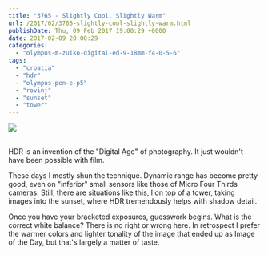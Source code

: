 ```yaml
---
title: "3765 - Slightly Cool, Slightly Warm"
url: /2017/02/3765-slightly-cool-slightly-warm.html
publishDate: Thu, 09 Feb 2017 19:00:29 +0000
date: 2017-02-09 20:00:29
categories: 
  - "olympus-m-zuiko-digital-ed-9-18mm-f4-0-5-6"
tags: 
  - "croatia"
  - "hdr"
  - "olympus-pen-e-p5"
  - "rovinj"
  - "sunset"
  - "tower"
---
```

<div class="container">
<div class="center"><a target="_blank" href="https://d25zfm9zpd7gm5.cloudfront.net/1200x1200/2016/20160802_201127-HDR_lr.jpg"><img class="webfeedsFeaturedVisual" src="https://d25zfm9zpd7gm5.cloudfront.net/0600x0600/2016/20160802_201127-HDR_lr.jpg" /></a></div>
</div>
<br />

HDR is an invention of the "Digital Age" of photography. It just wouldn't have been possible with film.

<a target="_blank" href="https://d25zfm9zpd7gm5.cloudfront.net/1200x1200/2016/20160802_201018-HDR_lr.jpg"><img style="margin: 0pt 10px 0pt 0px; float: left;" src="https://d25zfm9zpd7gm5.cloudfront.net/0150x0150/2016/20160802_201018-HDR_lr.jpg" alt="" border="0" /></a> These days I mostly shun the technique. Dynamic range has become pretty good, even on "inferior" small sensors like those of Micro Four Thirds cameras. Still, there are situations like this, I on top of a tower, taking images into the sunset, where HDR tremendously helps with shadow detail.

Once you have your bracketed exposures, guesswork begins. What is the correct white balance? There is no right or wrong here. In retrospect I prefer the warmer colors and lighter tonality of the image that ended up as Image of the Day, but that's largely a matter of taste.

